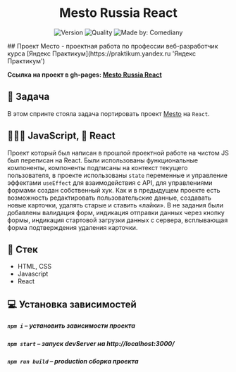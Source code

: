 <h1 align="center">
    Mesto Russia React
</h1>
<p align="center">
    <img alt="Version" src="https://img.shields.io/github/package-json/v/Comediant24/mesto-react" />
    <img alt="Quality" src="https://img.shields.io/badge/status-release-orange.svg" >
    <img alt="Made by: Comediany" src="https://img.shields.io/badge/made%20by-Comediant24-blue" />
</p>
## Проект Место - проектная работа по профессии веб-разработчик курса [Яндекс Практикум](https://praktikum.yandex.ru 'Яндекс Практикум')

**Ссылка на проект в gh-pages: [Mesto Russia React](https://comediant24.github.io/mesto-react/)**

## 📖 Задача

В этом спринте стояла задача портировать проект [Mesto](https://github.com/Comediant24/mesto) на `React`.

## 👨🏻‍💻 JavaScript, 🚀 React

Проект который был написан в прошлой проектной работе на чистом JS был переписан на React.
Были использованы функциональные компоненты, компоненты подписаны на контекст текущего пользователя, в проекте использованы `state` переменные и управление эффектами `useEffect` для взаимодействия с API, для управлениями формами создан собственный хук. Как и в предыдущем проекте есть возможность редактировать пользовательские данные, создавать новые карточки, удалять старые и ставить «лайки».
В не задания были добавлены валидация форм, индикация отправки данных через кнопку формы, индикация стартовой загрузки данных с сервера, всплывающая форма подтверждения удаления карточки.

## 📃 Стек

- HTML, CSS
- Javascript
- React

## 💻 Установка зависимостей

##### `npm i` – установить зависимости проекта

##### `npm start` – запуск devServer на http://localhost:3000/

##### `npm run build` – production сборка проекта
